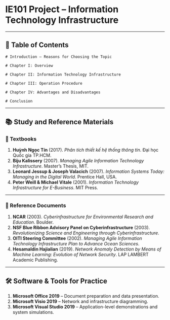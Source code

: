 # IE101 Project – Information Technology Infrastructure

---

## 📑 Table of Contents

```
# Introduction – Reasons for Choosing the Topic

# Chapter I: Overview

# Chapter II: Information Technology Infrastructure

# Chapter III: Operation Procedure

# Chapter IV: Advantages and Disadvantages

# Conclusion
```

---

## 📚 Study and Reference Materials

### 📘 Textbooks

1. **Huỳnh Ngọc Tín** (2017). *Phân tích thiết kế hệ thống thông tin*. Đại học Quốc gia TP.HCM.  
2. **Biju Kalissery** (2007). *Managing Agile Information Technology Infrastructure*. Master’s Thesis, MIT.  
3. **Leonard Jessup & Joseph Valacich** (2007). *Information Systems Today: Managing in the Digital World*. Prentice Hall, USA.  
4. **Peter Weill & Michael Vitale** (2001). *Information Technology Infrastructure for E-Business*. MIT Press.

---

### 📄 Reference Documents

1. **NCAR** (2003). *Cyberinfrastructure for Environmental Research and Education*. Boulder.  
2. **NSF Blue Ribbon Advisory Panel on Cyberinfrastructure** (2003). *Revolutionizing Science and Engineering through Cyberinfrastructure*.  
3. **OITI Steering Committee** (2002). *Managing Agile Information Technology Infrastructure Plan to Advance Ocean Sciences*.  
4. **Hesamaldin Hajialian** (2019). *Network Anomaly Detection by Means of Machine Learning: Evolution of Network Security*. LAP LAMBERT Academic Publishing.

---

## 🛠️ Software & Tools for Practice

1. **Microsoft Office 2019** – Document preparation and data presentation.  
2. **Microsoft Visio 2019** – Network and infrastructure diagramming.  
3. **Microsoft Visual Studio 2019** – Application-level demonstrations and system simulations.
